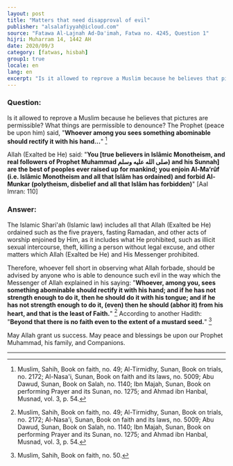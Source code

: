 ```yaml
---
layout: post
title: "Matters that need disapproval of evil"
publisher: "alsalafiyyah@icloud.com"
source: "Fatawa Al-Lajnah Ad-Da'imah, Fatwa no. 4245, Question 1"
hijri: Muharram 14, 1442 AH
date: 2020/09/3
category: [fatwas, hisbah]
group1: true
locale: en
lang: en
excerpt: "Is it allowed to reprove a Muslim because he believes that pictures are permissible? What things are permissible to denounce?"
---
```


### Question:

Is it allowed to reprove a Muslim because he believes that pictures are permissible? What things are permissible to denounce? The Prophet (peace be upon him) said, "**Whoever among you sees something abominable should rectify it with his hand...**" [^1]

Allah (Exalted be He) said: "**You [true believers in Islâmic Monotheism, and real followers of Prophet Muhammad صلى الله عليه وسلم) and his Sunnah] are the best of peoples ever raised up for mankind; you enjoin Al-Ma‘rûf (i.e. Islâmic Monotheism and all that Islâm has ordained) and forbid Al-Munkar (polytheism, disbelief and all that Islâm has forbidden)**" [Aal Imran: 110]

### Answer:

The Islamic Shari'ah (Islamic law) includes all that Allah (Exalted be He) ordained such as the five prayers, fasting Ramadan, and other acts of worship enjoined by Him, as it includes what He prohibited, such as illicit sexual intercourse, theft, killing a person without legal excuse, and other matters which Allah (Exalted be He) and His Messenger prohibited. 

Therefore, whoever fell short in observing what Allah forbade, should be advised by anyone who is able to denounce such evil in the way which the Messenger of Allah explained in his saying: "**Whoever, among you, sees something abominable should rectify it with his hand; and if he has not strength enough to do it, then he should do it with his tongue; and if he has not strength enough to do it, (even) then he should (abhor it) from his heart, and that is the least of Faith.**" [^1] According to another Hadith: "**Beyond that there is no faith even to the extent of a mustard seed.**" [^2]

May Allah grant us success. May peace and blessings be upon our Prophet Muhammad, his family, and Companions.

---

[^1]: Muslim, Sahih, Book on faith, no. 49; Al-Tirmidhy, Sunan, Book on trials, no. 2172; Al-Nasa'i, Sunan, Book on faith and its laws, no. 5009; Abu Dawud, Sunan, Book on Salah, no. 1140; Ibn Majah, Sunan, Book on performing Prayer and its Sunan, no. 1275; and Ahmad ibn Hanbal, Musnad, vol. 3, p. 54.
[^2]: Muslim, Sahih, Book on faith, no. 50.
